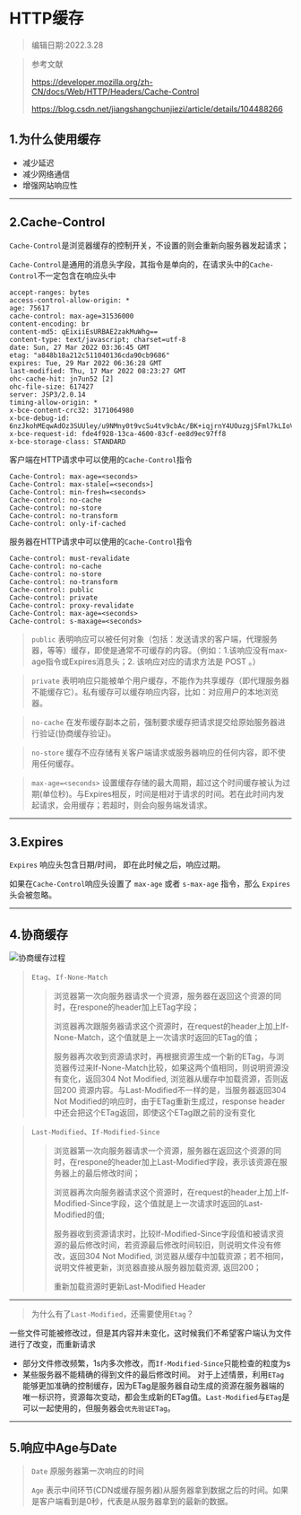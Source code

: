 # HTTP缓存
>编辑日期:2022.3.28

>参考文献
>
>https://developer.mozilla.org/zh-CN/docs/Web/HTTP/Headers/Cache-Control
>
>https://blog.csdn.net/jiangshangchunjiezi/article/details/104488266
## 1.为什么使用缓存
- 减少延迟
- 减少网络通信
- 增强网站响应性
-------
## 2.Cache-Control
`Cache-Control`是浏览器缓存的控制开关，不设置的则会重新向服务器发起请求；

`Cache-Control`是通用的消息头字段，其指令是单向的，在请求头中的`Cache-Control`不一定包含在响应头中
```
accept-ranges: bytes
access-control-allow-origin: *
age: 75617
cache-control: max-age=31536000
content-encoding: br
content-md5: qEixiiEsURBAE2zakMuWhg==
content-type: text/javascript; charset=utf-8
date: Sun, 27 Mar 2022 03:36:45 GMT
etag: "a848b18a212c511040136cda90cb9686"
expires: Tue, 29 Mar 2022 06:36:28 GMT
last-modified: Thu, 17 Mar 2022 08:23:27 GMT
ohc-cache-hit: jn7un52 [2]
ohc-file-size: 617427
server: JSP3/2.0.14
timing-allow-origin: *
x-bce-content-crc32: 3171064980
x-bce-debug-id: 6nzJkohMEqwAdOz3SUUley/u9NMny0t9vcSu4tv9cbAc/BK+iqjrnY4UOuzgjSFml7kLIoVioeUGk8RYgsDrHQ==
x-bce-request-id: fde4f928-13ca-4600-83cf-ee8d9ec97ff8
x-bce-storage-class: STANDARD
```
客户端在HTTP请求中可以使用的`Cache-Control`指令
```
Cache-Control: max-age=<seconds>
Cache-Control: max-stale[=<seconds>]
Cache-Control: min-fresh=<seconds>
Cache-control: no-cache
Cache-control: no-store
Cache-control: no-transform
Cache-control: only-if-cached
```
服务器在HTTP请求中可以使用的`Cache-Control`指令
```
Cache-control: must-revalidate
Cache-control: no-cache
Cache-control: no-store
Cache-control: no-transform
Cache-control: public
Cache-control: private
Cache-control: proxy-revalidate
Cache-Control: max-age=<seconds>
Cache-control: s-maxage=<seconds>
```
> `public`
表明响应可以被任何对象（包括：发送请求的客户端，代理服务器，等等）缓存，即使是通常不可缓存的内容。（例如：1.该响应没有max-age指令或Expires消息头；2. 该响应对应的请求方法是 POST 。）

>`private`
表明响应只能被单个用户缓存，不能作为共享缓存（即代理服务器不能缓存它）。私有缓存可以缓存响应内容，比如：对应用户的本地浏览器。

>`no-cache`
在发布缓存副本之前，强制要求缓存把请求提交给原始服务器进行验证(协商缓存验证)。

>`no-store`
缓存不应存储有关客户端请求或服务器响应的任何内容，即不使用任何缓存。

>`max-age=<seconds>`
设置缓存存储的最大周期，超过这个时间缓存被认为过期(单位秒)。与Expires相反，时间是相对于请求的时间。若在此时间内发起请求，会用缓存；若超时，则会向服务端发请求。

------

## 3.Expires
`Expires` 响应头包含日期/时间， 即在此时候之后，响应过期。
 
如果在`Cache-Control`响应头设置了 `max-age` 或者 `s-max-age` 指令，那么 `Expires` 头会被忽略。

--------
## 4.协商缓存
![协商缓存过程](https://img-blog.csdnimg.cn/20200224232616448.png?x-oss-process=image/watermark,type_ZmFuZ3poZW5naGVpdGk,shadow_10,text_aHR0cHM6Ly9ibG9nLmNzZG4ubmV0L2ppYW5nc2hhbmdjaHVuamllemk=,size_16,color_FFFFFF,t_70)

> `Etag`、`If-None-Match`
> 
>>浏览器第一次向服务器请求一个资源，服务器在返回这个资源的同时，在respone的header加上ETag字段；
>>
>>浏览器再次跟服务器请求这个资源时，在request的header上加上If-None-Match，这个值就是上一次请求时返回的ETag的值；
>>
>>服务器再次收到资源请求时，再根据资源生成一个新的ETag，与浏览器传过来If-None-Match比较，如果这两个值相同，则说明资源没有变化，返回304 Not Modified, 浏览器从缓存中加载资源，否则返回200 资源内容。与Last-Modified不一样的是，当服务器返回304 Not Modified的响应时，由于ETag重新生成过，response header中还会把这个ETag返回，即使这个ETag跟之前的没有变化

> `Last-Modified`、`If-Modified-Since`
> 
>>浏览器第一次向服务器请求一个资源，服务器在返回这个资源的同时，在respone的header加上Last-Modified字段，表示该资源在服务器上的最后修改时间；
>>
>>浏览器再次向服务器请求这个资源时，在request的header上加上If-Modified-Since字段，这个值就是上一次请求时返回的Last-Modified的值;
>>
>>服务器收到资源请求时，比较If-Modified-Since字段值和被请求资源的最后修改时间，若资源最后修改时间较旧，则说明文件没有修改，返回304 Not Modified, 浏览器从缓存中加载资源；若不相同，说明文件被更新，浏览器直接从服务器加载资源, 返回200；
>>
>>重新加载资源时更新Last-Modified Header

---------
>为什么有了`Last-Modified`，还需要使用`Etag`？

一些文件可能被修改过，但是其内容并未变化，这时候我们不希望客户端认为文件进行了改变，而重新请求
- 部分文件修改频繁，1s内多次修改，而`If-Modified-Since`只能检查的粒度为s
- 某些服务器不能精确的得到文件的最后修改时间。
对于上述情景，利用`ETag`能够更加准确的控制缓存，因为ETag是服务器自动生成的资源在服务器端的唯一标识符，资源每次变动，都会生成新的ETag值。`Last-Modified`与`ETag`是可以一起使用的，但服务器会`优先验证ETag`。

---------
## 5.响应中Age与Date
> `Date` 原服务器第一次响应的时间
> 
> `Age` 表示中间环节(CDN或缓存服务器)从服务器拿到数据之后的时间。如果是客户端看到是0秒，代表是从服务器拿到的最新的数据。